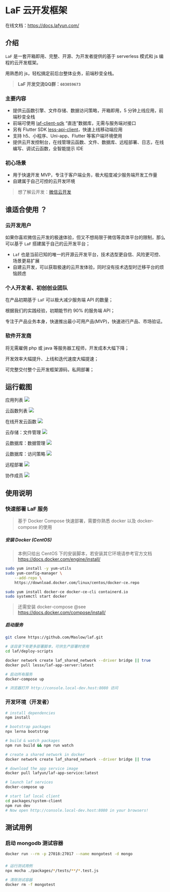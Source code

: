 # LaF 云开发框架

在线文档：https://docs.lafyun.com/ 

## 介绍

`LaF` 是一套开箱即用、完整、开源、为开发者提供的基于 serverless 模式和 js 编程的云开发框架。

用熟悉的 js，轻松搞定前后台整体业务，前端秒变全栈。

> **LaF 开发交流QQ群：`603059673`**

### 主要内容

- 提供云函数引擎、文件存储、数据访问策略，开箱即用，5 分钟上线应用，前端秒变全栈
- 前端可使用 [laf-client-sdk](https://github.com/Maslow/laf/tree/main/packages/client-sdk) “直连”数据库，无需与服务端对接口
- 另有 Flutter SDK [less-api-client](https://github.com/Maslow/less-api-client-dart)，快速上线移动端应用
- 支持 h5、小程序、Uni-app、Flutter 等客户端环境使用
- 提供云开发控制台，在线管理云函数、文件、数据库、远程部署、日志，在线编写、调试云函数，全智能提示 IDE

### 初心场景

- 用于快速开发 MVP，专注于客户端业务，极大程度减少服务端开发工作量
- 自建属于自己可控的云开发环境

> 想了解云开发：[微信云开发](https://developers.weixin.qq.com/miniprogram/dev/wxcloud/basis/getting-started.html)

## 谁适合使用 ？

### 云开发用户

如果你喜欢微信云开发的极速体验，但又不想局限于微信等具体平台的限制，那么可以基于 `LaF` 搭建属于自己的云开发平台；
  - `Laf` 也是当前已知的唯一的开源云开发平台，技术选型更自信、风险更可控、场景更易扩展
  - 自建云开发，可以获取极速的云开发体验，同时没有技术选型时迁移平台的烦恼顾虑

### 个人开发者、初创创业团队

在产品初期基于 `LaF` 可以极大减少服务端 API 的数量；

根据我们的实践经验，初期能节约 90% 的服务端 API；

专注于产品业务本身，快速推出最小可用产品(MVP)，快速进行产品、市场验证。

### 软件开发商

将无需雇佣 php 或 java 等服务器工程师，开发成本大幅下降；

开发效率大幅提升、上线和迭代速度大幅提速；

可完整交付整个云开发框架源码，私网部署；

## 运行截图


应用列表
![](https://9b069020-06e3-4949-83d9-992a52ca99fe.lafyun.com/file/laf_preview_screens/apps.png)

云函数列表
![](https://9b069020-06e3-4949-83d9-992a52ca99fe.lafyun.com/file/laf_preview_screens/functions.png)

在线开发云函数
![](https://9b069020-06e3-4949-83d9-992a52ca99fe.lafyun.com/file/laf_preview_screens/ide.png)

云存储：文件管理
![](https://9b069020-06e3-4949-83d9-992a52ca99fe.lafyun.com/file/laf_preview_screens/files.png)

云数据库：数据管理
![](https://9b069020-06e3-4949-83d9-992a52ca99fe.lafyun.com/file/laf_preview_screens/collection.png)

云数据库：访问策略
![](https://9b069020-06e3-4949-83d9-992a52ca99fe.lafyun.com/file/laf_preview_screens/policy.png)

远程部署
![](https://9b069020-06e3-4949-83d9-992a52ca99fe.lafyun.com/file/laf_preview_screens/deploy.png)

协作成员
![](https://9b069020-06e3-4949-83d9-992a52ca99fe.lafyun.com/file/laf_preview_screens/member.png)


## 使用说明

### 快速部署 LaF 服务

> 基于 Docker Compose 快速部署，需要你熟悉 docker 以及 docker-compose 的使用

##### 安装 Docker (CentOS)

> 本例只给出 CentOS 下的安装脚本，若安装其它环境请参考官方文档 https://docs.docker.com/engine/install/

```sh
sudo yum install -y yum-utils
sudo yum-config-manager \
    --add-repo \
    https://download.docker.com/linux/centos/docker-ce.repo

sudo yum install docker-ce docker-ce-cli containerd.io
sudo systemctl start docker

```

> 还需安装 docker-compose @see https://docs.docker.com/compose/install/

##### 启动服务

```sh
git clone https://github.com/Maslow/laf.git

# 该目录下有更多部署脚本，可供生产部署时使用
cd laf/deploy-scripts

docker network create laf_shared_network --driver bridge || true
docker pull lessx/laf-app-server:latest

# 启动所有服务
docker-compose up

# 浏览器打开 http://console.local-dev.host:8080 访问
```

### 开发环境（开发者）

```sh
# install dependencies
npm install

# bootstrap packages
npx lerna bootstrap

# build & watch packages
npm run build && npm run watch

# create a shared network in docker
docker network create laf_shared_network --driver bridge || true

# download the app service image
docker pull lafyun/laf-app-service:latest

# launch laf services
docker-compose up

# start laf local client
cd packages/system-client
npm run dev
# Now open http://console.local-dev.host:8080 in your browsers!
```

## 测试用例

### 启动 mongodb 测试容器

```sh
docker run --rm -p 27018:27017 --name mongotest -d mongo
```

###

```sh
# 运行测试用例
npx mocha ./packages/*/tests/**/*.test.js

# 清除测试容器
docker rm -f mongotest
```
